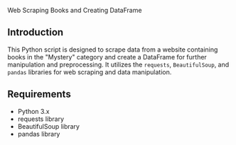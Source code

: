 Web Scraping Books and Creating DataFrame

## Introduction
This Python script is designed to scrape data from a website containing books in the "Mystery" category and create a DataFrame for further manipulation and preprocessing. It utilizes the `requests`, `BeautifulSoup`, and `pandas` libraries for web scraping and data manipulation.

## Requirements
- Python 3.x
- requests library
- BeautifulSoup library
- pandas library

